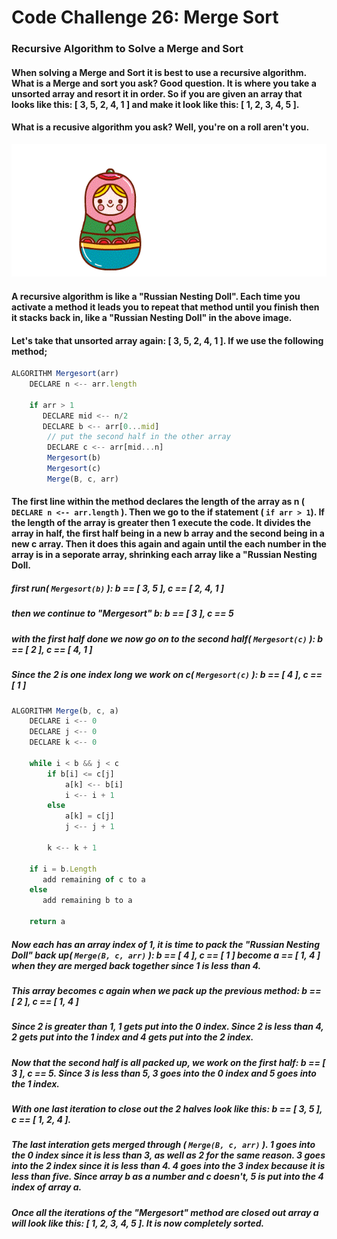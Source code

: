 # Code Challenge 26: Merge Sort 


### Recursive Algorithm to Solve a Merge and Sort

#### When solving a Merge and Sort it is best to use a recursive algorithm.  What is a Merge and sort you ask?  Good question.  It is where you take a unsorted array and resort it in order.  So if you are given an array that looks like this: [ 3, 5, 2, 4, 1 ] and make it look like this: [ 1, 2, 3, 4, 5 ].  
#### What is a recusive algorithm you ask?  Well, you're on a roll aren't you. 
![Image 1](Assets/nestingdoll.gif)
#### A recursive algorithm is like a "Russian Nesting Doll".  Each time you activate a method it leads you to repeat that method until you finish then it stacks back in, like a "Russian Nesting Doll" in the above image.

#### Let's take that unsorted array again: [ 3, 5, 2, 4, 1 ].  If we use the following method;

```javascript
ALGORITHM Mergesort(arr)
    DECLARE n <-- arr.length
           
    if arr > 1
       DECLARE mid <-- n/2
       DECLARE b <-- arr[0...mid]
        // put the second half in the other array
        DECLARE c <-- arr[mid...n]
        Mergesort(b)
        Mergesort(c)
        Merge(B, c, arr)
```

#### The first line within the method declares the length of the array as n ( ``` DECLARE n <-- arr.length ``` ).  Then we go to the if statement ( ``` if arr > 1 ```).  If the length of the array is greater then 1 execute the code. It divides the array in half, the first half being in a new b array and the second being in a new c array.  Then it does this again and again until the each number in the array is in a seporate array, shrinking each array like a "Russian Nesting Doll.    

##### first run( ``` Mergesort(b) ``` ): b == [ 3, 5 ], c == [ 2, 4, 1 ]
##### then we continue to "Mergesort" b: b == [ 3 ], c == 5
##### with the first half done we now go on to the second half( ``` Mergesort(c) ``` ): b == [ 2 ], c == [ 4, 1 ]
##### Since the 2 is one index long we work on c( ``` Mergesort(c) ``` ): b == [ 4 ], c == [ 1 ]


```javascript
ALGORITHM Merge(b, c, a)
    DECLARE i <-- 0
    DECLARE j <-- 0
    DECLARE k <-- 0

    while i < b && j < c
        if b[i] <= c[j]
            a[k] <-- b[i]
            i <-- i + 1
        else
            a[k] = c[j]
            j <-- j + 1
            
        k <-- k + 1

    if i = b.Length
       add remaining of c to a
    else
       add remaining b to a
       
    return a
```

##### Now each has an array index of 1, it is time to pack the "Russian Nesting Doll" back up( ``` Merge(B, c, arr) ``` ): b == [ 4 ], c == [ 1 ] become a == [ 1, 4 ] when they are merged back together since 1 is less than 4.  
##### This array becomes c again when we pack up the previous method: b == [ 2 ], c == [ 1, 4 ]
##### Since 2 is greater than 1, 1 gets put into the 0 index.  Since 2 is less than 4, 2 gets put into the 1 index and 4 gets put into the 2 index.
##### Now that the second half is all packed up, we work on the first half: b == [ 3 ], c == 5.  Since 3 is less than 5, 3 goes into the 0 index and 5 goes into the 1 index.
##### With one last iteration to close out the 2 halves look like this:  b == [ 3, 5 ], c == [ 1, 2, 4 ].
##### The last interation gets merged through ( ``` Merge(B, c, arr) ``` ).  1 goes into the 0 index since it is less than 3, as well as 2 for the same reason.  3 goes into the 2 index since it is less than 4.  4 goes into the 3 index because it is less than five.  Since array b as a number and c doesn't, 5 is put into the 4 index of array a.
##### Once all the iterations of the "Mergesort" method are closed out array a will look like this: [ 1, 2, 3, 4, 5 ].  It is now completely sorted.